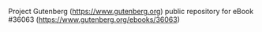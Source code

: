 Project Gutenberg (https://www.gutenberg.org) public repository for eBook #36063 (https://www.gutenberg.org/ebooks/36063)
